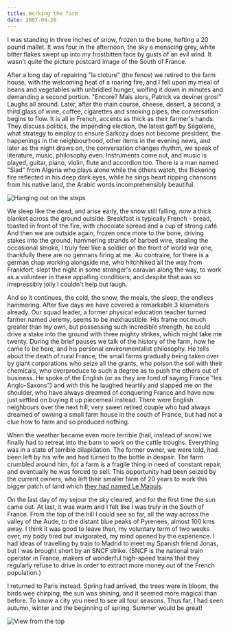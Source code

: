 ```yaml
---
title: Working the farm
date: 2007-04-28
---
```


I was standing in three inches of snow, frozen to the bone, hefting a 20 pound mallet. It was four in the afternoon, the sky a menacing grey, white bitter flakes swept up into my frostbitten face by gusts of an evil wind. It wasn't quite the picture postcard image of the South of France.

After a long day of repairing "la cloture" (the fence) we retired to the farm house, with the welcoming heat of a roaring fire, and I fell upon my meal of beans and vegetables with unbridled hunger, wolfing it down in minutes and demanding a second portion. "Encore? Mais alors, Patrick va deviner gros!" Laughs all around. Later, after the main course, cheese, desert, a second, a third glass of wine, coffee, cigarettes and smoking pipes, the conversation begins to flow. It is all in French, accents as thick as their farmer's hands. They discuss politics, the impending election, the latest gaff by Ségolene, what strategy to employ to ensure Sarkozy does not become president, the happenings in the neighbourhood, other items in the evening news, and later as the night draws on, the conversation changes rhythm, we speak of literature, music, philosophy even. Instruments come out, and music is played, guitar, piano, violin, flute and accordion too. There is a man named "Siad" from Algeria who plays alone while the others watch, the flickering fire reflected in his deep dark eyes, while he sings heart ripping chansons from his native land, the Arabic words incomprehensibly beautiful.

![Hanging out on the steps]({filename}/images/travels/working-the-farm/relaxing.jpg)

We sleep like the dead, and arise early, the snow still falling, now a thick blanket across the ground outside. Breakfast is typically French - bread, toasted in front of the fire, with chocolate spread and a cup of strong café. And then we are outside again, frozen once more to the bone, driving stakes into the ground, hammering strands of barbed wire, stealing the occasional smoke, I truly feel like a soldier on the front of world war one, thankfully there are no germans firing at me. Au contraire, for there is a german chap working alongside me, who hitchhiked all the way from Frankfort, slept the night in some stranger's caravan along the way, to work as a volunteer in these appalling conditions, and despite that was so irrepressibly jolly I couldn't help but laugh.

And so it continues, the cold, the snow, the meals, the sleep, the endless hammering. After five days we have covered a remarkable 3 kilometers already. Our squad leader, a former physical education teacher turned farmer named Jeremy, seems to be inexhaustible. His frame not much greater than my own, but possessing such incredible strength, he could drive a stake into the ground with three mighty strikes, which might take me twenty. During the brief pauses we talk of the history of the farm, how he came to be here, and his personal environmentalist philosophy. He tells about the death of rural France, the small farms gradually being taken over by giant corporations who seize all the grants, who poison the soil with their chemicals, who overproduce to such a degree as to push the others out of business. He spoke of the English (or as they are fond of saying France "les Anglo-Saxons") and with this he laughed heartily and slapped me on the shoulder, who have always dreamed of conquering France and have now just settled on buying it up piecemeal instead. There were English neighbours over the next hill, very sweet retired couple who had always dreamed of owning a small farm house in the south of France, but had not a clue how to farm and so produced nothing.

When the weather became even more terrible (hail, instead of snow) we finally had to retreat into the barn to work on the cattle troughs. Everything was in a state of terrible dilapidation. The former owner, we were told, had been left by his wife and had turned to the bottle in despair. The farm crumbled around him, for a farm is a fragile thing in need of constant repair, and eventually he was forced to sell. This opportunity had been seized by the current owners, who left their smaller farm of 20 years to work this bigger patch of land which [they had named Le Maquis](http://www.cravirola.com).

On the last day of my sejour the sky cleared, and for the first time the sun came out. At last, it was warm and I felt like I was truly in the South of France. From the top of the hill I could see so far, all the way across the valley of the Aude, to the distant blue peaks of Pyrenees, almost 100 kms away. I think it was good to leave then, my voluntary term of two weeks over, my body tired but invigorated, my mind opened by the experience. I had ideas of travelling by train to Madrid to meet my Spanish friend Jonas, but I was brought short by an SNCF strike. (SNCF is the national train operator in France, makers of wonderful high-speed trains that they regularly refuse to drive in order to extract more money out of the French population.)

I returned to Paris instead.  Spring had arrived, the trees were in bloom, the birds wee chirping, the sun was shining, and it seemed more magical than before.  To know a city you need to see all four seasons.  Thus far, I had seen autumn, winter and the beginning of spring.  Summer would be great!

![View from the top]({filename}/images/travels/working-the-farm/viewcravirola.jpg)